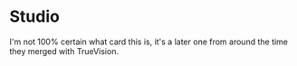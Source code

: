 # Studio

I'm not 100% certain what card this is, it's a later one from around the time they merged with TrueVision.
